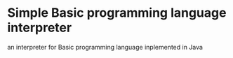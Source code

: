 # Simple Basic programming language interpreter
an interpreter for Basic programming language inplemented in Java
